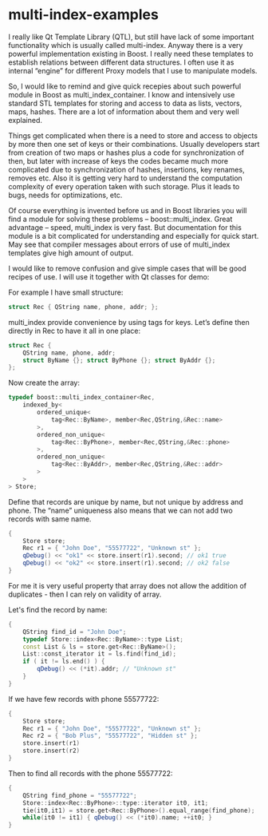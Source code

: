 # multi-index-examples

I really like Qt Template Library (QTL), but still have lack of some important functionality which is usually called multi-index. Anyway there is a very powerful implementation existing in Boost. I really need these templates to establish relations between different data structures. I often use it as internal “engine” for different Proxy models that I use to manipulate models.

So, I would like to remind and give quick recepies about such powerful module in Boost as multi_index_container. I know and intensively use standard STL templates for storing and access to data as lists, vectors, maps, hashes. There are a lot of information about them and very well explained.

Things get complicated when there is a need to store and access to objects by more then one set of keys or their combinations. Usually developers start from creation of two maps or hashes plus a code for synchronization of then, but later with increase of keys the codes became much more complicated due to synchronization of hashes, insertions, key renames, removes etc. Also it is getting very hard to understand the computation complexity of every operation taken with such storage. Plus it leads to bugs, needs for optimizations, etc.

Of course everything is invented before us and in Boost libraries you will find a module for solving these problems – boost::multi_index. Great advantage – speed, multi_index is very fast. But documentation for this module is a bit complicated for understanding and especially for quick start. May see that compiler messages about errors of use of multi_index templates give high amount of output.

I would like to remove confusion and give simple cases that will be good recipes of use. I will use it together with Qt classes for demo:

For example I have small structure:
``` cpp
struct Rec { QString name, phone, addr; };
```

multi_index provide convenience by using tags for keys. Let’s define then directly in Rec to have it all in one place:
``` cpp
struct Rec {
	QString name, phone, addr;
	struct ByName {}; struct ByPhone {}; struct ByAddr {};
};
```

Now create the array:
``` cpp
typedef boost::multi_index_container<Rec,
	indexed_by<
		ordered_unique<
			tag<Rec::ByName>, member<Rec,QString,&Rec::name>
		>,
		ordered_non_unique<
			tag<Rec::ByPhone>, member<Rec,QString,&Rec::phone>
		>,
		ordered_non_unique<
			tag<Rec::ByAddr>, member<Rec,QString,&Rec::addr>
		>
	>
> Store;
```

Define that records are unique by name, but not unique by address and phone. The “name” uniqueness also means that we can not add two records with same name.

``` cpp
{
	Store store;
	Rec r1 = { "John Doe", "55577722", "Unknown st" };
	qDebug() << "ok1" << store.insert(r1).second; // ok1 true
	qDebug() << "ok2" << store.insert(r1).second; // ok2 false
}
```

For me it is very useful property that array does not allow the addition of duplicates - then I can rely on validity of array.

Let's find the record by name:
``` cpp
{
	QString find_id = "John Doe";
	typedef Store::index<Rec::ByName>::type List;
	const List & ls = store.get<Rec::ByName>();
	List::const_iterator it = ls.find(find_id);
	if ( it != ls.end() ) {
		qDebug() << (*it).addr; // "Unknown st"
	}
}
```

If we have few records with phone 55577722:
``` cpp
{
	Store store;
	Rec r1 = { "John Doe", "55577722", "Unknown st" };
	Rec r2 = { "Bob Plus", "55577722", "Hidden st" };
	store.insert(r1)
	store.insert(r2)
}
```

Then to find all records with the phone 55577722:
``` cpp
{
	QString find_phone = "55577722";
	Store::index<Rec::ByPhone>::type::iterator it0, it1;
	tie(it0,it1) = store.get<Rec::ByPhone>().equal_range(find_phone);
	while(it0 != it1) { qDebug() << (*it0).name; ++it0; }
}
```
